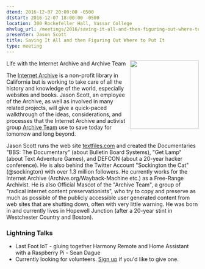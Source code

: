 ```yaml
---
dtend: 2016-12-07 20:00:00 -0500
dtstart: 2016-12-07 18:00:00 -0500
location: 300 Rockefeller Hall, Vassar College
mhvlug_url: /meetings/2016/saving-it-all-and-then-figuring-out-where-to-put-it
presenter: Jason Scott
title: Saving It All and then Figuring Out Where to Put It
type: meeting
---
```



<img alt="" src="/sites/default/files/large_internet_archive.png" style="width: 180px; height: 180px; float: right;" />

Life with the Internet Archive and Archive Team

The [Internet Archive](https://archive.org/) is a non-profit library in California but is working to take care of all the history and knowledge of the world, especially websites and books. Jason Scott, an employee of the Archive, as well as involved in many related projects, will give a quick-paced walkthrough of the ideas, considerations, and processes that the Internet Archive and activist group [Archive Team](http://www.archiveteam.org/) use to save today for tomorrow and long beyond.

Jason Scott runs the web site [textfiles.com](http://textfiles.com) and created the Documentaries "BBS: The Documentary" (about Bulletin Board Systems), "Get Lamp" (about Text Adventure Games), and DEFCON (about a 20-year hacker conference). He is also behind the Twitter Account "Sockington the Cat" (@sockington) with over 1.3 million followers. He currently works for the Internet Archive (Archive.org/Wayback-Machine etc.) as a Free-Range Archivist. He is also Official Mascot of the "Archive Team", a group of "radical internet content preservationists", who try to copy and preserve as much as possible of the publicly accessible user generated content from web sites that are shutting down, often with very little warning. He was born in and currently lives in Hopewell Junction (after a 20-year stint in Westchester Country and Boston).

### Lightning Talks
- Last Foot IoT - gluing together Harmony Remote and Home Assistant with a Raspberry Pi - Sean Dague
- Currently looking for volunteers. [Sign up](http://mhvlug.org/contact/Lightning-Talk) if you'd like to give one.